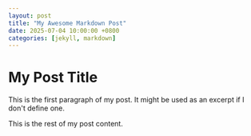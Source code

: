 ```yaml
---
layout: post
title: "My Awesome Markdown Post"
date: 2025-07-04 10:00:00 +0800
categories: [jekyll, markdown]
---
```


# My Post Title

This is the first paragraph of my post. It might be used as an excerpt if I don't define one.


This is the rest of my post content.
